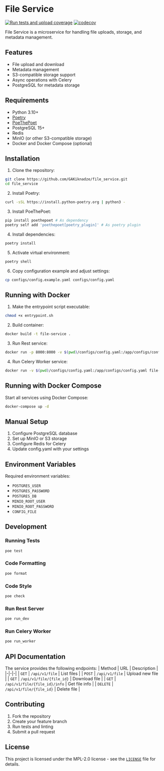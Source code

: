 # File Service

[![Run tests and upload coverage](https://github.com/GAKiknadze/file_service/actions/workflows/test.yml/badge.svg)](https://github.com/GAKiknadze/file_service/actions/workflows/test.yml)
[![codecov](https://codecov.io/gh/GAKiknadze/file_service/graph/badge.svg?token=32FBC0EVSN)](https://codecov.io/gh/GAKiknadze/file_service)

File Service is a microservice for handling file uploads, storage, and metadata management.

## Features

- File upload and download
- Metadata management
- S3-compatible storage support
- Async operations with Celery
- PostgreSQL for metadata storage

## Requirements

- Python 3.10+
- [Poetry](https://python-poetry.org/)
- [PoeThePoet](https://poethepoet.natn.io/index.html)
- PostgreSQL 15+
- Redis
- MinIO (or other S3-compatible storage)
- Docker and Docker Compose (optional)

## Installation

1. Clone the repository:
```bash
git clone https://github.com/GAKiknadze/file_service.git
cd file_service
```

2. Install Poetry:
```bash
curl -sSL https://install.python-poetry.org | python3 -
```

3. Install PoeThePoet:
```bash
pip install poethepoet # As dependency
poetry self add 'poethepoet[poetry_plugin]' # As poetry plugin
```

4. Install dependencies:
```bash
poetry install
```

5. Activate virtual environment:
```bash
poetry shell
```

6. Copy configuration example and adjust settings:
```bash
cp configs/config.example.yaml configs/config.yaml
```

## Running with Docker

1. Make the entrypoint script executable:

```bash
chmod +x entrypoint.sh
```

2. Build container:

```bash
docker build -t file-service .
```

3. Run Rest service:

```bash
docker run -p 8000:8000 -v $(pwd)/configs/config.yaml:/app/configs/config.yaml file-service api
```

4. Run Celery Worker service:

```bash
docker run -v $(pwd)/configs/config.yaml:/app/configs/config.yaml file-service worker
```

## Running with Docker Compose

Start all services using Docker Compose:

```bash
docker-compose up -d
```

## Manual Setup

1. Configure PostgreSQL database
2. Set up MinIO or S3 storage
3. Configure Redis for Celery
4. Update config.yaml with your settings

## Environment Variables

Required environment variables:
- `POSTGRES_USER`
- `POSTGRES_PASSWORD`
- `POSTGRES_DB`
- `MINIO_ROOT_USER`
- `MINIO_ROOT_PASSWORD`
- `CONFIG_FILE`

## Development

### Running Tests

```bash
poe test
```

### Code Formatting
```bash
poe format
```

### Code Style

```bash
poe check
```

### Run Rest Server

```bash
poe run_dev
```

### Run Celery Worker

```bash
poe run_worker
```

## API Documentation

The service provides the following endpoints:
| Method | URL | Description |
|-|-|-|
| `GET` | `/api/v1/file` | List files |
| `POST` | `/api/v1/file` | Upload new file |
| `GET` | `/api/v1/file/{file_id}` | Download file |
| `GET` | `/api/v1/file/{file_id}/info` | Get file info |
| `DELETE` | `/api/v1/file/{file_id}` | Delete file |

## Contributing

1. Fork the repository
2. Create your feature branch
3. Run tests and linting
4. Submit a pull request

## License

This project is licensed under the MPL-2.0 license - see the [`LICENSE`](./LICENSE) file for details.

